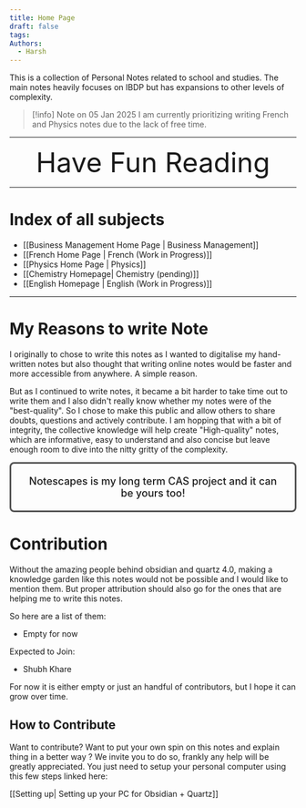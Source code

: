 ```yaml
---
title: Home Page
draft: false
tags: 
Authors:
  - Harsh
---
```


This is a collection of Personal Notes related to school and studies. The main notes heavily focuses on IBDP but has expansions to other levels of complexity. 

>[!info] Note on 05 Jan 2025 
>I am currently prioritizing writing French and Physics notes due to the lack of free time. 

---

<center><span style="font-size: 48px; text-align: center" >Have Fun Reading</span></center>

---

# Index of all subjects

- [[Business Management Home Page | Business Management]]
- [[French Home Page | French (Work in Progress)]]
- [[Physics Home Page | Physics]]
- [[Chemistry Homepage| Chemistry (pending)]]
-  [[English Homepage | English (Work in Progress)]]


---
# My Reasons to write Note

I originally to chose to write this notes as I wanted to digitalise my hand-written notes but also thought that writing online notes would be faster and more accessible from anywhere. A simple reason. 

But as I continued to write notes, it became a bit harder to take time out to write them and I also didn't really know whether my notes were of the "best-quality". So I chose to make this public and allow others to share doubts, questions and actively contribute. I am hopping that with a bit of integrity, the collective knowledge will help create "High-quality"  notes, which are informative, easy to understand and also concise but leave enough room to dive into the nitty gritty of the complexity.  

<div style="border-radius:8px; padding:20px; border: 3px solid black; border-color:#555 ; font-size: 18px; text-align: center; font-weight:500">Notescapes is my long term CAS project and it can be yours too!</div>



# Contribution

Without the amazing people behind obsidian and quartz 4.0, making a knowledge garden like this notes would not be possible and I would like to mention them. But proper attribution should also go for the ones that are helping me to write this notes.

So here are a list of them:

- Empty for now

Expected to Join:

- Shubh Khare

For now it is either empty or just an handful of contributors, but I hope it can grow over time.
## How to Contribute

Want to contribute? Want to put your own spin on this notes and explain thing in a better way ? We invite you to do so, frankly any help will be greatly appreciated. You just need to setup your personal computer using this few steps linked here:

[[Setting up| Setting up your PC for Obsidian + Quartz]]





